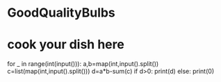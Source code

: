 # GoodQualityBulbs
# cook your dish here
for _ in range(int(input())):
    a,b=map(int,input().split())
    c=list(map(int,input().split()))
    d=a*b-sum(c)
    if d>0:
        print(d)
    else:
        print(0)
    
